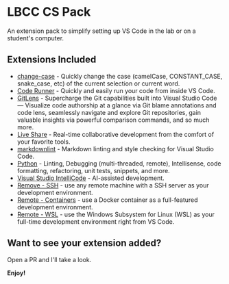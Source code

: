 # LBCC CS Pack

An extension pack to simplify setting up VS Code in the lab or on a student's computer.

## Extensions Included

- [change-case](https://marketplace.visualstudio.com/items?itemName=wmaurer.change-case) - Quickly change the case (camelCase, CONSTANT_CASE, snake_case, etc) of the current selection or current word.
- [Code Runner](https://marketplace.visualstudio.com/items?itemName=formulahendry.code-runner) - Quickly and easily run your code from inside VS Code.
- [GitLens](https://marketplace.visualstudio.com/items?itemName=eamodio.gitlens) - Supercharge the Git capabilities built into Visual Studio Code — Visualize code authorship at a glance via Git blame annotations and code lens, seamlessly navigate and explore Git repositories, gain valuable insights via powerful comparison commands, and so much more.
- [Live Share](https://marketplace.visualstudio.com/items?itemName=MS-vsliveshare.vsliveshare) - Real-time collaborative development from the comfort of your favorite tools.
- [markdownlint](https://marketplace.visualstudio.com/items?itemName=DavidAnson.vscode-markdownlint) - Markdown linting and style checking for Visual Studio Code.
- [Python](https://marketplace.visualstudio.com/items?itemName=ms-python.python) - Linting, Debugging (multi-threaded, remote), Intellisense, code formatting, refactoring, unit tests, snippets, and more.
- [Visual Studio IntelliCode](https://marketplace.visualstudio.com/items?itemName=VisualStudioExptTeam.vscodeintellicode) - AI-assisted development.
- [Remove - SSH](https://marketplace.visualstudio.com/items?itemName=ms-vscode-remote.remote-ssh) - use any remote machine with a SSH server as your development environment.
- [Remote - Containers](https://marketplace.visualstudio.com/items?itemName=ms-vscode-remote.remote-containers) - use a Docker container as a full-featured development environment.
- [Remote - WSL](https://marketplace.visualstudio.com/items?itemName=ms-vscode-remote.remote-wsl) - use the Windows Subsystem for Linux (WSL) as your full-time development environment right from VS Code.

## Want to see your extension added?

Open a PR and I'll take a look.

**Enjoy!**
